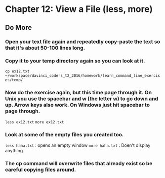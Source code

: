 
# Chapter 12: View a File (less, more)

## Do More

### Open your text file again and repeatedly copy-paste the text so that it's about 50-100 lines long.

    

### Copy it to your temp directory again so you can look at it.

   `cp ex12.txt ~/workspace/davinci_coders_t2_2016/homework/learn_command_line_exercises/temp/`
    
### Now do the exercise again, but this time page through it. On Unix you use the spacebar and w (the letter w) to go down and up. Arrow keys also work. On Windows just hit spacebar to page through.

   `less ex12.txt`
   `more ex12.txt`
   
### Look at some of the empty files you created too.
   `less haha.txt` : opens an empty window
   `more haha.txt` : Doen't display anything
    
### The cp command will overwrite files that already exist so be careful copying files around.

  

